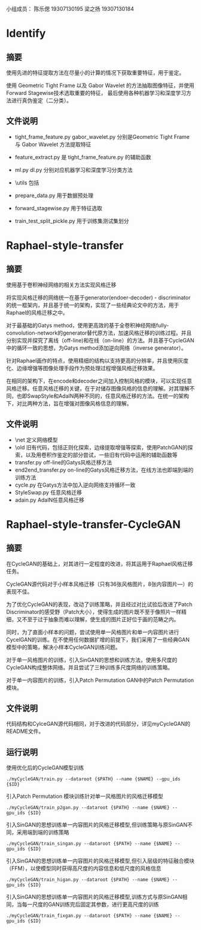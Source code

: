 小组成员： 陈乐偲 19307130195      梁之扬 19307130184

# Identify

## 摘要

使用先进的特征提取方法在尽量小的计算的情况下获取重要特征，用于鉴定。

使用 Geometric Tight Frame 以及 Gabor Wavelet 的方法抽取图像特征，并使用 Forward Stagewise技术选取重要的特征， 最后使用各种机器学习和深度学习方法进行真伪鉴定（二分类）。


## 文件说明

* tight_frame_feature.py gabor_wavelet.py 分别是Geometric Tight Frame 与 Gabor Wavelet 方法提取特征

*  feature_extract.py 是 tight_frame_feature.py 的辅助函数

* ml.py dl.py 分别对应机器学习和深度学习分类方法

* \utils 包括 

* prepare_data.py 用于数据预处理 

* forward_stagewise.py 用于特征选取 

* train_test_split_pickle.py 用于训练集测试集划分

  

# Raphael-style-transfer

## 摘要

使用基于卷积神经网络的相关方法实现风格迁移

将实现风格迁移的网络统一在基于generator(endoer-decoder) - discriminator的统一框架内，并且基于统一的架构，实现了一些经典论文中的方法，用于Raphael的风格迁移之中。

对于最基础的Gatys method，使用更高效的基于全卷积神经网络fully-convolution-network的generator替代原方法，加速风格迁移的训练过程。并且分别实现并探究了离线（off-line)和在线（on-line）的方法。并且基于CycleGAN中的循环一致的思想，为Gatys method添加逆向网络（inverse generator）。

针对Raphael画作的特点，使用精细的结构以支持更高的分辨率，并且使用灰度化、边缘增强等图像处理手段作为预处理过程增强风格迁移效果。

在相同的架构下，在encode和decoder之间加入控制风格的模块，可以实现任意风格迁移。任意风格迁移的关键，在于对储存图像风格的信息的理解。对其理解不同，也即SwapStyle和AdaIN两种不同的，任意风格迁移的方法。在统一的架构下，对比两种方法，旨在增强对图像风格信息的理解。


## 文件说明

* \net 定义网络模型
* \old 旧有代码，包括正则化探索，边缘提取增强等探索，使用PatchGAN的探索，以及用卷积作鉴定的部分尝试，一些旧有代码中运用的辅助函数等
* transfer.py off-line的Gatys风格迁移方法
* end2end_transfer.py on-line的Gatys风格迁移方法，在线方法也即端到端的训练方法
* cycle.py 在Gatys方法中加入逆向网络支持循环一致
* StyleSwap.py 任意风格迁移
* adain.py AdaIN任意风格迁移



# Raphael-style-transfer-CycleGAN

## 摘要

在CycleGAN的基础上，对其进行一定程度的改进，将其运用于Raphael风格迁移任务。

CycleGAN源代码对于小样本风格迁移（只有36张风格图片，8张内容图片—）的表现不佳。

为了优化CycleGAN的表现，改动了训练策略，并且经过对比试验后改进了Patch Discriminator的感受野（Patch大小），使得生成的图片既不至于像照片一样精细，又不至于过于抽象而难以理解，使生成的图片正好位于画的范畴之内。

同时，为了直面小样本的问题，尝试使用单一风格图片和单一内容图片进行CycelGAN的训练。在不使用任何数据扩增的前提下，我们采用了一些经典GAN模型中的策略，解决小样本CycleGAN训练问题。

对于单一风格图片的训练，引入SinGAN的思想和训练方法，使用多尺度的CycleGAN构成整体网络。并且尝试了三种训练多尺度网络的训练策略。

对于单一内容图片的训练，引入Patch Permutation GAN中的Patch Permutation模块。


## 文件说明

代码结构和CylceGAN源代码相同，对于改进的代码部分，详见myCycleGAN的README文件。

## 运行说明


使用优化后的CycleGAN模型训练

```
./myCycleGAN/train.py --dataroot {$PATH} --name {$NAME} --gpu_ids {$ID}
```

引入Patch Permutation 模块训练针对单一风格图片的风格迁移模型

```
./myCycleGAN/train_p2gan.py --dataroot {$PATH} --name {$NAME} --gpu_ids {$ID}
```

引入SinGAN的思想训练单一内容图片的风格迁移模型,但训练策略与原SinGAN不同，采用端到端的训练策略

```
./myCycleGAN/train_singan.py --dataroot {$PATH} --name {$NAME} --gpu_ids {$ID}
```

引入SinGAN的思想训练单一内容图片的风格迁移模型,但引入层级的特征融合模块（FFM），以使模型同时获得高尺度的内容信息和低尺度的风格信息

```
./myCycleGAN/train_higan.py --dataroot {$PATH} --name {$NAME} --gpu_ids {$ID}
```

引入SinGAN的思想训练单一内容图片的风格迁移模型,训练方式与原SinGAN相同，当每一尺度的GAN训练完后固定其参数，进行更高尺度的训练

```
./myCycleGAN/train_fixgan.py --dataroot {$PATH} --name {$NAME} --gpu_ids {$ID}
```

